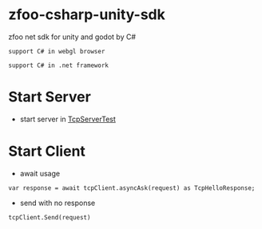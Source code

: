 # zfoo-csharp-unity-sdk

zfoo net sdk for unity and godot by C#

```
support C# in webgl browser

support C# in .net framework
```

# Start Server

- start server
  in [TcpServerTest](https://github.com/zfoo-project/zfoo/blob/64a9fec7bac3fb10cb798a567f75bb6d7230a121/net/src/test/java/com/zfoo/net/core/tcp/server/TcpServerTest.java)

# Start Client

- await usage

```
var response = await tcpClient.asyncAsk(request) as TcpHelloResponse;
```

- send with no response

```
tcpClient.Send(request)
```